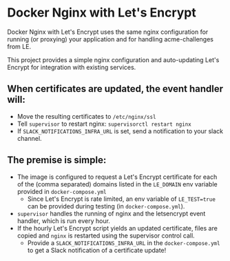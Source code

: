 # Docker Nginx with Let's Encrypt
Docker Nginx with Let's Encrypt uses the same nginx configuration for running (or proxying) your application and for handling acme-challenges from LE. 

This project provides a simple nginx configuration and auto-updating Let's Encrypt for integration with existing services. 

## When certificates are updated, the event handler will:
- Move the resulting certificates to `/etc/nginx/ssl`
- Tell `supervisor` to restart nginx: `supervisorctl restart nginx`
- If `SLACK_NOTIFICATIONS_INFRA_URL` is set, send a notification to your slack channel.


## The premise is simple:
- The image is configured to request a Let's Encrypt certificate for each of the (comma separated) domains listed in the `LE_DOMAIN` env variable provided in `docker-compose.yml`
  - Since Let's Encrypt is rate limited, an env variable of `LE_TEST=true` can be provided during testing (in `docker-compose.yml`).
- `supervisor` handles the running of nginx and the letsencrypt event handler, which is run every hour.
- If the hourly Let's Encrypt script yields an updated certificate, files are copied and `nginx` is restarted using the supervisor control call.
  - Provide a `SLACK_NOTIFICATIONS_INFRA_URL` in the `docker-compose.yml` to get a Slack notification of a certificate update!
